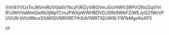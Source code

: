 Vm14YVUxTnJNVmRUV0d4V1ltczFjRlZyVlRGVmJGcHlWV3RPVlZKclZqVlVi
R1JIWVVaWmQwNUljRlpTCmJFWXpWWHBDVDJSRk9WbFZiWEJyQ21WcVFUVlJN
bVIzWkcxS1dWSlVNRXREYlhSdVlWRTlQUW9LYW1kMgoKaXF5

xii